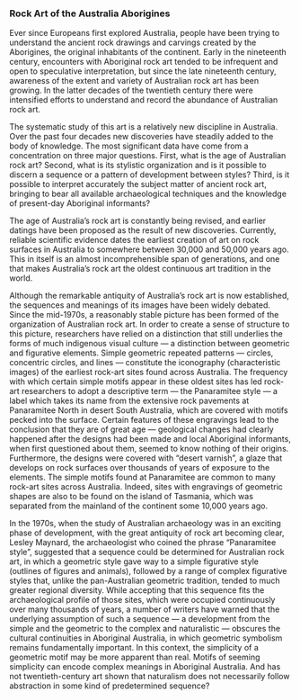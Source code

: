 ###  Rock Art of the Australia Aborigines

Ever since Europeans first explored Australia, people have been trying to understand the ancient rock drawings and carvings created by the Aborigines, the original inhabitants of the continent. Early in the nineteenth century, encounters with Aboriginal rock art tended to be infrequent and open to speculative interpretation, but since the late nineteenth century, awareness of the extent and variety of Australian rock art has been growing. In the latter decades of the twentieth century there were intensified efforts to understand and record the abundance of Australian rock art.

The systematic study of this art is a relatively new discipline in Australia. Over the past four decades new discoveries have steadily added to the body of knowledge. The most significant data have come from a concentration on three major questions. First, what is the age of Australian rock art? Second, what is its stylistic organization and is it possible to discern a sequence or a pattern of development between styles? Third, is it possible to interpret accurately the subject matter of ancient rock art, bringing to bear all available archaeological techniques and the knowledge of present-day Aboriginal informants?

The age of Australia’s rock art is constantly being revised, and earlier datings have been proposed as the result of new discoveries. Currently, reliable scientific evidence dates the earliest creation of art on rock surfaces in Australia to somewhere between 30,000 and 50,000 years ago. This in itself is an almost incomprehensible span of generations, and one that makes Australia’s rock art the oldest continuous art tradition in the world.

Although the remarkable antiquity of Australia’s rock art is now established, the sequences and meanings of its images have been widely debated. Since the mid-1970s, a reasonably stable picture has been formed of the organization of Australian rock art. In order to create a sense of structure to this picture, researchers have relied on a distinction that still underlies the forms of much indigenous visual culture — a distinction between geometric and figurative elements. Simple geometric repeated patterns — circles, concentric circles, and lines — constitute the iconography (characteristic images) of the earliest rock-art sites found across Australia. The frequency with which certain simple motifs appear in these oldest sites has led rock-art researchers to adopt a descriptive term — the Panaramitee style — a label which takes its name from the extensive rock pavements at Panaramitee North in desert South Australia, which are covered with motifs pecked into the surface. Certain features of these engravings lead to the conclusion that they are of great age — geological changes had clearly happened after the designs had been made and local Aboriginal informants, when first questioned about them, seemed to know nothing of their origins. Furthermore, the designs were covered with “desert varnish”, a glaze that develops on rock surfaces over thousands of years of exposure to the elements. The simple motifs found at Panaramitee are common to many rock-art sites across Australia. Indeed, sites with engravings of geometric shapes are also to be found on the island of Tasmania, which was separated from the mainland of the continent some 10,000 years ago.

In the 1970s, when the study of Australian archaeology was in an exciting phase of development, with the great antiquity of rock art becoming clear, Lesley Maynard, the archaeologist who coined the phrase “Panaramitee style”, suggested that a sequence could be determined for Australian rock art, in which a geometric style gave way to a simple figurative style (outlines of figures and animals), followed by a range of complex figurative styles that, unlike the pan-Australian geometric tradition, tended to much greater regional diversity. While accepting that this sequence fits the archaeological profile of those sites, which were occupied continuously over many thousands of years, a number of writers have warned that the underlying assumption of such a sequence — a development from the simple and the geometric to the complex and naturalistic — obscures the cultural continuities in Aboriginal Australia, in which geometric symbolism remains fundamentally important. In this context, the simplicity of a geometric motif may be more apparent than real. Motifs of seeming simplicity can encode complex meanings in Aboriginal Australia. And has not twentieth-century art shown that naturalism does not necessarily follow abstraction in some kind of predetermined sequence?